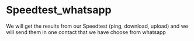 # Speedtest_whatsapp
We will get the results from our Speedtest (ping, download, upload) and we will send them in one contact that we have choose from whatsapp
